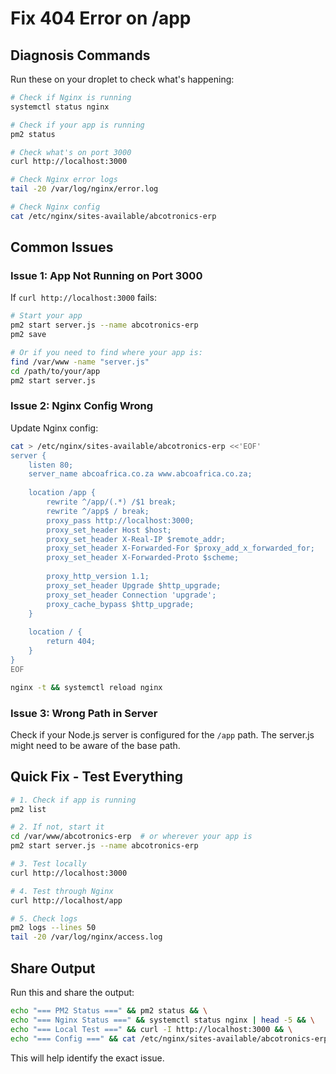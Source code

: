 # Fix 404 Error on /app

## Diagnosis Commands

Run these on your droplet to check what's happening:

```bash
# Check if Nginx is running
systemctl status nginx

# Check if your app is running
pm2 status

# Check what's on port 3000
curl http://localhost:3000

# Check Nginx error logs
tail -20 /var/log/nginx/error.log

# Check Nginx config
cat /etc/nginx/sites-available/abcotronics-erp
```

## Common Issues

### Issue 1: App Not Running on Port 3000

If `curl http://localhost:3000` fails:

```bash
# Start your app
pm2 start server.js --name abcotronics-erp
pm2 save

# Or if you need to find where your app is:
find /var/www -name "server.js"
cd /path/to/your/app
pm2 start server.js
```

### Issue 2: Nginx Config Wrong

Update Nginx config:

```bash
cat > /etc/nginx/sites-available/abcotronics-erp <<'EOF'
server {
    listen 80;
    server_name abcoafrica.co.za www.abcoafrica.co.za;
    
    location /app {
        rewrite ^/app/(.*) /$1 break;
        rewrite ^/app$ / break;
        proxy_pass http://localhost:3000;
        proxy_set_header Host $host;
        proxy_set_header X-Real-IP $remote_addr;
        proxy_set_header X-Forwarded-For $proxy_add_x_forwarded_for;
        proxy_set_header X-Forwarded-Proto $scheme;
        
        proxy_http_version 1.1;
        proxy_set_header Upgrade $http_upgrade;
        proxy_set_header Connection 'upgrade';
        proxy_cache_bypass $http_upgrade;
    }
    
    location / {
        return 404;
    }
}
EOF

nginx -t && systemctl reload nginx
```

### Issue 3: Wrong Path in Server

Check if your Node.js server is configured for the `/app` path. The server.js might need to be aware of the base path.

## Quick Fix - Test Everything

```bash
# 1. Check if app is running
pm2 list

# 2. If not, start it
cd /var/www/abcotronics-erp  # or wherever your app is
pm2 start server.js --name abcotronics-erp

# 3. Test locally
curl http://localhost:3000

# 4. Test through Nginx
curl http://localhost/app

# 5. Check logs
pm2 logs --lines 50
tail -20 /var/log/nginx/access.log
```

## Share Output

Run this and share the output:

```bash
echo "=== PM2 Status ===" && pm2 status && \
echo "=== Nginx Status ===" && systemctl status nginx | head -5 && \
echo "=== Local Test ===" && curl -I http://localhost:3000 && \
echo "=== Config ===" && cat /etc/nginx/sites-available/abcotronics-erp
```

This will help identify the exact issue.
